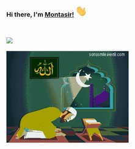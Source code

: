   ### Hi there, I'm [Montasir!](https://github.com/montasirrahman) <img src="https://github.com/montasirrahman/montasirrahman/blob/main/asset/Hi.gif" width="30px" height="30px">
  
  <br />
  <br />
  
<img src="https://github-readme-stats.vercel.app/api?username=montasirrahman&show_icons=true&theme=dracula">
  
<br />
<br />
<div>
    <img src="https://github.com/montasirrahman/montasirrahman/blob/main/asset/namaj.gif" width="" height="" align="center"/>

</div>
  
